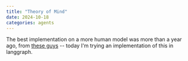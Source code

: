 ```yaml
---
title: "Theory of Mind"
date: 2024-10-18
categories: agents
---
```

The best implementation on a more human model was more than a year ago, from [these guys](https://www.youtube.com/watch?v=PbuzqCdY0hg) -- today I'm trying an implementation of this in langgraph.     



